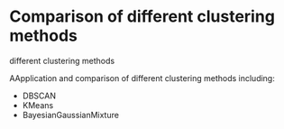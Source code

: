# Comparison of different clustering methods
 different clustering methods

AApplication and comparison of different clustering methods including:
<ul>


  <li>DBSCAN</li>
  <li>KMeans</li>
  <li>BayesianGaussianMixture</li>
  
</ul>
